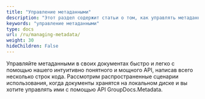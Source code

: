 ```yaml
---
title: "Управление метаданными"
description: "Этот раздел содержит статьи о том, как управлять метаданными."
keywords: "управление метаданными"
type: docs
url: /ru/managing-metadata/
weight: 30
hideChildren: False
---
```


Управляйте метаданными в своих документах быстро и легко с помощью нашего интуитивно понятного и мощного API, написав всего несколько строк кода.
Рассмотрим распространенные сценарии использования, когда документы хранятся на локальном диске и вы хотите управлять ими с помощью API GroupDocs.Metadata.




